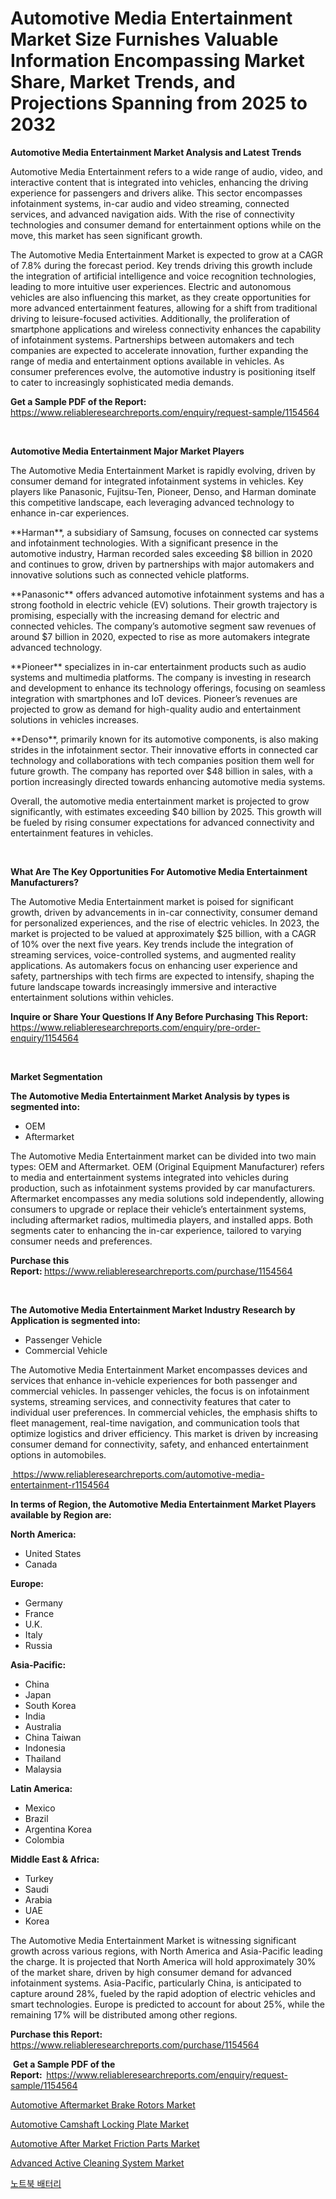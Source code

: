 <p><h1>Automotive Media Entertainment Market Size Furnishes Valuable Information Encompassing Market Share, Market Trends, and Projections Spanning from 2025 to 2032</h1></p><p><strong>Automotive Media Entertainment Market Analysis and Latest Trends</strong></p>
<p><p>Automotive Media Entertainment refers to a wide range of audio, video, and interactive content that is integrated into vehicles, enhancing the driving experience for passengers and drivers alike. This sector encompasses infotainment systems, in-car audio and video streaming, connected services, and advanced navigation aids. With the rise of connectivity technologies and consumer demand for entertainment options while on the move, this market has seen significant growth.</p><p>The Automotive Media Entertainment Market is expected to grow at a CAGR of 7.8% during the forecast period. Key trends driving this growth include the integration of artificial intelligence and voice recognition technologies, leading to more intuitive user experiences. Electric and autonomous vehicles are also influencing this market, as they create opportunities for more advanced entertainment features, allowing for a shift from traditional driving to leisure-focused activities. Additionally, the proliferation of smartphone applications and wireless connectivity enhances the capability of infotainment systems. Partnerships between automakers and tech companies are expected to accelerate innovation, further expanding the range of media and entertainment options available in vehicles. As consumer preferences evolve, the automotive industry is positioning itself to cater to increasingly sophisticated media demands.</p></p>
<p><strong>Get a Sample PDF of the Report:&nbsp;</strong> <a href="https://www.reliableresearchreports.com/enquiry/request-sample/1154564?utm_campaign=40&utm_medium=2&utm_source=Github&utm_content=ia&utm_term=31032025&utm_id=automotive-media-entertainment">https://www.reliableresearchreports.com/enquiry/request-sample/1154564</a></p>
<p>&nbsp;</p>
<p><strong>Automotive Media Entertainment Major Market Players</strong></p>
<p><p>The Automotive Media Entertainment Market is rapidly evolving, driven by consumer demand for integrated infotainment systems in vehicles. Key players like Panasonic, Fujitsu-Ten, Pioneer, Denso, and Harman dominate this competitive landscape, each leveraging advanced technology to enhance in-car experiences.</p><p>**Harman**, a subsidiary of Samsung, focuses on connected car systems and infotainment technologies. With a significant presence in the automotive industry, Harman recorded sales exceeding $8 billion in 2020 and continues to grow, driven by partnerships with major automakers and innovative solutions such as connected vehicle platforms.</p><p>**Panasonic** offers advanced automotive infotainment systems and has a strong foothold in electric vehicle (EV) solutions. Their growth trajectory is promising, especially with the increasing demand for electric and connected vehicles. The company’s automotive segment saw revenues of around $7 billion in 2020, expected to rise as more automakers integrate advanced technology.</p><p>**Pioneer** specializes in in-car entertainment products such as audio systems and multimedia platforms. The company is investing in research and development to enhance its technology offerings, focusing on seamless integration with smartphones and IoT devices. Pioneer’s revenues are projected to grow as demand for high-quality audio and entertainment solutions in vehicles increases.</p><p>**Denso**, primarily known for its automotive components, is also making strides in the infotainment sector. Their innovative efforts in connected car technology and collaborations with tech companies position them well for future growth. The company has reported over $48 billion in sales, with a portion increasingly directed towards enhancing automotive media systems.</p><p>Overall, the automotive media entertainment market is projected to grow significantly, with estimates exceeding $40 billion by 2025. This growth will be fueled by rising consumer expectations for advanced connectivity and entertainment features in vehicles.</p></p>
<p>&nbsp;</p>
<p><strong>What Are The Key Opportunities For Automotive Media Entertainment Manufacturers?</strong></p>
<p><p>The Automotive Media Entertainment market is poised for significant growth, driven by advancements in in-car connectivity, consumer demand for personalized experiences, and the rise of electric vehicles. In 2023, the market is projected to be valued at approximately $25 billion, with a CAGR of 10% over the next five years. Key trends include the integration of streaming services, voice-controlled systems, and augmented reality applications. As automakers focus on enhancing user experience and safety, partnerships with tech firms are expected to intensify, shaping the future landscape towards increasingly immersive and interactive entertainment solutions within vehicles.</p></p>
<p><strong>Inquire or Share Your Questions If Any Before Purchasing This Report:</strong> <a href="https://www.reliableresearchreports.com/enquiry/pre-order-enquiry/1154564?utm_campaign=40&utm_medium=2&utm_source=Github&utm_content=ia&utm_term=31032025&utm_id=automotive-media-entertainment">https://www.reliableresearchreports.com/enquiry/pre-order-enquiry/1154564</a></p>
<p>&nbsp;</p>
<p><strong>Market Segmentation</strong></p>
<p><strong>The Automotive Media Entertainment Market Analysis by types is segmented into:</strong></p>
<p><ul><li>OEM</li><li>Aftermarket</li></ul></p>
<p><p>The Automotive Media Entertainment market can be divided into two main types: OEM and Aftermarket. OEM (Original Equipment Manufacturer) refers to media and entertainment systems integrated into vehicles during production, such as infotainment systems provided by car manufacturers. Aftermarket encompasses any media solutions sold independently, allowing consumers to upgrade or replace their vehicle’s entertainment systems, including aftermarket radios, multimedia players, and installed apps. Both segments cater to enhancing the in-car experience, tailored to varying consumer needs and preferences.</p></p>
<p><strong>Purchase this Report:&nbsp;</strong><a href="https://www.reliableresearchreports.com/purchase/1154564?utm_campaign=40&utm_medium=2&utm_source=Github&utm_content=ia&utm_term=31032025&utm_id=automotive-media-entertainment">https://www.reliableresearchreports.com/purchase/1154564</a></p>
<p>&nbsp;</p>
<p><strong>The Automotive Media Entertainment Market Industry Research by Application is segmented into:</strong></p>
<p><ul><li>Passenger Vehicle</li><li>Commercial Vehicle</li></ul></p>
<p><p>The Automotive Media Entertainment Market encompasses devices and services that enhance in-vehicle experiences for both passenger and commercial vehicles. In passenger vehicles, the focus is on infotainment systems, streaming services, and connectivity features that cater to individual user preferences. In commercial vehicles, the emphasis shifts to fleet management, real-time navigation, and communication tools that optimize logistics and driver efficiency. This market is driven by increasing consumer demand for connectivity, safety, and enhanced entertainment options in automobiles.</p></p>
<p><a href="https://www.reliableresearchreports.com/automotive-media-entertainment-r1154564?utm_campaign=40&utm_medium=2&utm_source=Github&utm_content=ia&utm_term=31032025&utm_id=automotive-media-entertainment">&nbsp;https://www.reliableresearchreports.com/automotive-media-entertainment-r1154564</a></p>
<p><strong>In terms of Region, the Automotive Media Entertainment Market Players available by Region are:</strong></p>
<p>
    <p> <strong> North America: </strong>
        <ul>
            <li>United States</li>
            <li>Canada</li>
        </ul>
        </p> 
    <p> <strong> Europe: </strong>
        <ul>
            <li>Germany</li>
            <li>France</li>
            <li>U.K.</li>
            <li>Italy</li>
            <li>Russia</li>
        </ul>
        </p> 
    <p> <strong> Asia-Pacific: </strong>
        <ul>
            <li>China</li>
            <li>Japan</li>
            <li>South Korea</li>
            <li>India</li>
            <li>Australia</li>
            <li>China Taiwan</li>
            <li>Indonesia</li>
            <li>Thailand</li>
            <li>Malaysia</li>
        </ul>
        </p> 
    <p> <strong> Latin America: </strong>
        <ul>
            <li>Mexico</li>
            <li>Brazil</li>
            <li>Argentina Korea</li>
            <li>Colombia</li>
        </ul>
        </p> 
    <p> <strong> Middle East & Africa: </strong>
        <ul>
            <li>Turkey</li>
            <li>Saudi</li>
            <li>Arabia</li>
            <li>UAE</li>
            <li>Korea</li>
        </ul>
    </p>
    </p>
<p><p>The Automotive Media Entertainment Market is witnessing significant growth across various regions, with North America and Asia-Pacific leading the charge. It is projected that North America will hold approximately 30% of the market share, driven by high consumer demand for advanced infotainment systems. Asia-Pacific, particularly China, is anticipated to capture around 28%, fueled by the rapid adoption of electric vehicles and smart technologies. Europe is predicted to account for about 25%, while the remaining 17% will be distributed among other regions.</p></p>
<p><strong>Purchase this Report: </strong><a href="https://www.reliableresearchreports.com/purchase/1154564?utm_campaign=40&utm_medium=2&utm_source=Github&utm_content=ia&utm_term=31032025&utm_id=automotive-media-entertainment">https://www.reliableresearchreports.com/purchase/1154564</a></p>
<p>&nbsp;<strong>Get a Sample PDF of the Report:&nbsp;&nbsp;</strong><a href="https://www.reliableresearchreports.com/enquiry/request-sample/1154564?utm_campaign=40&utm_medium=2&utm_source=Github&utm_content=ia&utm_term=31032025&utm_id=automotive-media-entertainment">https://www.reliableresearchreports.com/enquiry/request-sample/1154564</a></p>
<p><strong></strong></p>
<p><p><a href="https://github.com/cordaysamaya/Market-Research-Report-List-1/blob/main/automotive-aftermarket-brake-rotors-market.md?utm_campaign=40&utm_medium=2&utm_source=Github&utm_content=ia&utm_term=31032025&utm_id=automotive-media-entertainment">Automotive Aftermarket Brake Rotors Market</a></p><p><a href="https://github.com/kuciakkukalo/Market-Research-Report-List-1/blob/main/automotive-camshaft-locking-plate-market.md?utm_campaign=40&utm_medium=2&utm_source=Github&utm_content=ia&utm_term=31032025&utm_id=automotive-media-entertainment">Automotive Camshaft Locking Plate Market</a></p><p><a href="https://github.com/botocniveda/Market-Research-Report-List-1/blob/main/automotive-after-market-friction-parts-market.md?utm_campaign=40&utm_medium=2&utm_source=Github&utm_content=ia&utm_term=31032025&utm_id=automotive-media-entertainment">Automotive After Market Friction Parts Market</a></p><p><a href="https://github.com/obajimlaweh59/Market-Research-Report-List-1/blob/main/advanced-active-cleaning-system-market.md?utm_campaign=40&utm_medium=2&utm_source=Github&utm_content=ia&utm_term=31032025&utm_id=automotive-media-entertainment">Advanced Active Cleaning System Market</a></p><p><a href="https://github.com/sougarounis/Market-Research-Report-List-7/blob/main/634972751213.md?utm_campaign=40&utm_medium=2&utm_source=Github&utm_content=ia&utm_term=31032025&utm_id=automotive-media-entertainment">노트북 배터리</a></p></p>